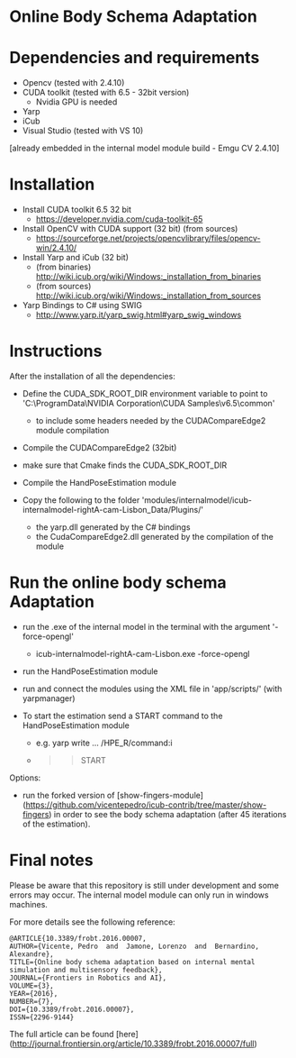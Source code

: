 # Online Body Schema Adaptation

# Dependencies and requirements
* Opencv (tested with 2.4.10)
* CUDA toolkit (tested with 6.5 - 32bit version)
  * Nvidia GPU is needed
* Yarp
* iCub
* Visual Studio (tested with VS 10)

[already embedded in the internal model module build - Emgu CV 2.4.10]

# Installation

* Install CUDA toolkit 6.5 32 bit
  * https://developer.nvidia.com/cuda-toolkit-65
* Install OpenCV with CUDA support (32 bit) (from sources)
  * https://sourceforge.net/projects/opencvlibrary/files/opencv-win/2.4.10/
* Install Yarp and iCub (32 bit)
  * (from binaries) http://wiki.icub.org/wiki/Windows:_installation_from_binaries 
  * (from sources)  http://wiki.icub.org/wiki/Windows:_installation_from_sources
* Yarp Bindings to C# using SWIG
  * http://www.yarp.it/yarp_swig.html#yarp_swig_windows

# Instructions

After the installation of all the dependencies:
  * Define the CUDA_SDK_ROOT_DIR environment variable to point to 'C:\ProgramData\NVIDIA Corporation\CUDA Samples\v6.5\common'
    * to include some headers needed by the CUDACompareEdge2 module compilation
  * Compile the CUDACompareEdge2 (32bit)
   * make sure that Cmake finds the CUDA_SDK_ROOT_DIR
  * Compile the HandPoseEstimation module
  
* Copy the following to the folder 'modules/internalmodel/icub-internalmodel-rightA-cam-Lisbon_Data/Plugins/'
  * the yarp.dll generated by the C# bindings
  * the CudaCompareEdge2.dll generated by the compilation of the module

# Run the online body schema Adaptation
* run the .exe of the internal model in the terminal with the argument '-force-opengl'
  * icub-internalmodel-rightA-cam-Lisbon.exe -force-opengl  
* run the HandPoseEstimation module
* run and connect the modules using the XML file in 'app/scripts/' (with yarpmanager)

* To start the estimation send a START command to the HandPoseEstimation module
  * e.g. yarp write ... /HPE_R/command:i
  * >> START

Options:
* run the forked version of [show-fingers-module] (https://github.com/vicentepedro/icub-contrib/tree/master/show-fingers) in order to see the body schema adaptation (after 45 iterations of the estimation).

# Final notes

Please be aware that this repository is still under development and some errors may occur.
The internal model module can only run in windows machines.

For more details see the following reference:

    @ARTICLE{10.3389/frobt.2016.00007,
    AUTHOR={Vicente, Pedro  and  Jamone, Lorenzo  and  Bernardino, Alexandre},   
    TITLE={Online body schema adaptation based on internal mental simulation and multisensory feedback},      
    JOURNAL={Frontiers in Robotics and AI},      
    VOLUME={3},      
    YEAR={2016},      
    NUMBER={7},     
    DOI={10.3389/frobt.2016.00007},      
    ISSN={2296-9144}
    
The full article can be found [here] (http://journal.frontiersin.org/article/10.3389/frobt.2016.00007/full)
